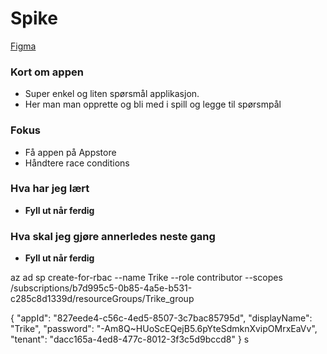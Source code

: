 # Spike

[Figma](https://www.figma.com/file/oBgpl8HkiowbkUFe6HchFL/Untitled?node-id=0%3A1&mode=dev)

### Kort om appen

- Super enkel og liten spørsmål applikasjon.
- Her man man opprette og bli med i spill og legge til spørsmpål

### Fokus

- Få appen på Appstore
- Håndtere race conditions

### Hva har jeg lært

- **Fyll ut når ferdig**

### Hva skal jeg gjøre annerledes neste gang

- **Fyll ut når ferdig**

az ad sp create-for-rbac --name Trike --role contributor --scopes /subscriptions/b7d995c5-0b85-4a5e-b531-c285c8d1339d/resourceGroups/Trike_group

{
"appId": "827eede4-c56c-4ed5-8507-3c7bac85795d",
"displayName": "Trike",
"password": "-Am8Q~HUoScEQejB5.6pYteSdmknXvipOMrxEaVv",
"tenant": "dacc165a-4ed8-477c-8012-3f3c5d9bccd8"
}
s

